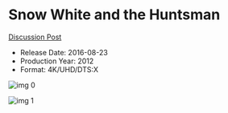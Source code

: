 # Snow White and the Huntsman

[Discussion Post](https://www.avsforum.com/threads/bass-eq-for-filtered-movies.2995212/post-56893620)

* Release Date: 2016-08-23
* Production Year: 2012
* Format: 4K/UHD/DTS:X

![img 0](https://i.imgur.com/zoQKXmo.jpg)

![img 1](https://i.imgur.com/x1WKHdY.jpg)

